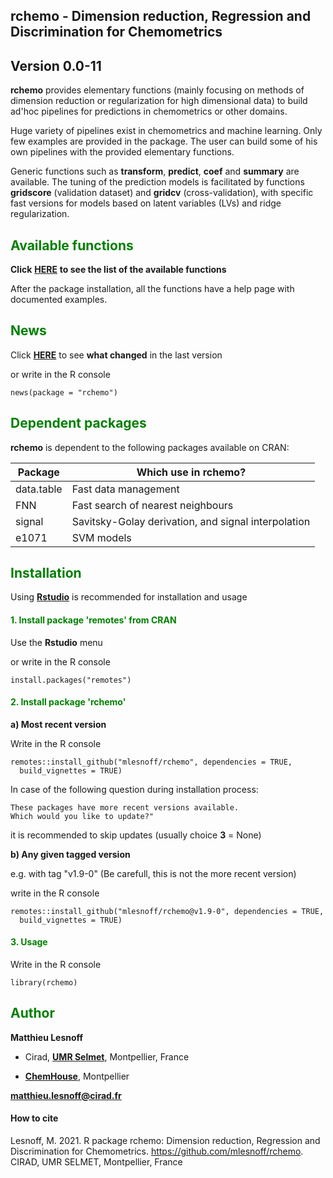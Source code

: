 ## rchemo - Dimension reduction, Regression and Discrimination for Chemometrics  
## <span style="color:grey70"> **Version 0.0-11** </span> 

**rchemo** provides elementary functions (mainly focusing on methods of dimension reduction or regularization for high dimensional data) to build ad'hoc pipelines for predictions in chemometrics or other domains. 

Huge variety of pipelines exist in chemometrics and machine learning. Only few examples are provided in the package. The user can build some of his own pipelines with the provided elementary functions. 

Generic functions such as **transform**, **predict**, **coef** and **summary** are available. The tuning of the prediction models is facilitated by functions **gridscore** (validation dataset) and **gridcv** (cross-validation), with specific fast versions for models based on latent variables (LVs) and ridge regularization.

## <span style="color:green"> **Available functions** </span> 

**Click** [**HERE**](https://github.com/mlesnoff/rchemo/blob/master/doc/rchemo_functions_github.md) **to see the list of the available functions** 

After the package installation, all the functions have a help page with documented examples. 

## <span style="color:green"> **News** </span> 

Click [**HERE**](https://github.com/mlesnoff/rchemo/blob/master/inst/NEWS.md) to see **what changed** in the last version 

or write in the R console
```{r}
news(package = "rchemo")
```

## <span style="color:green"> **Dependent packages** </span> 

**rchemo** is dependent to the following packages available on CRAN:

| Package | Which use in rchemo? |
|---|---|
| data.table | Fast data management |
| FNN | Fast search of nearest neighbours |
| signal | Savitsky-Golay derivation, and signal interpolation |
| e1071 | SVM models |

## <span style="color:green"> **Installation** </span> 

Using [**Rstudio**](https://www.rstudio.com/products/rstudio/download/) is recommended for installation and usage

#### <span style="color:green"> 1.  Install package **'remotes'** from CRAN </span>

Use the **Rstudio** menu 

or write in the R console
```{r}
install.packages("remotes")
```

#### <span style="color:green"> 2. Install package **'rchemo'** </span> 

**a) Most recent version**

Write in the R console
```{r}
remotes::install_github("mlesnoff/rchemo", dependencies = TRUE, 
  build_vignettes = TRUE)
```
In case of the following question during installation process:
```{r}
These packages have more recent versions available.
Which would you like to update?"
```
it is recommended to skip updates (usually choice **3** = None)

**b) Any given tagged version**

e.g. with tag "v1.9-0"   (Be carefull, this is not the more recent version)

write in the R console
```{r}
remotes::install_github("mlesnoff/rchemo@v1.9-0", dependencies = TRUE, 
  build_vignettes = TRUE)
```

#### <span style="color:green"> 3. Usage </span>

Write in the R console
```{r}
library(rchemo)
```

## <span style="color:green"> **Author** </span> 

**Matthieu Lesnoff**

- Cirad, [**UMR Selmet**](https://umr-selmet.cirad.fr/en), Montpellier, France

- [**ChemHouse**](https://www.chemproject.org/ChemHouse), Montpellier

**matthieu.lesnoff@cirad.fr**

#### How to cite

Lesnoff, M. 2021. R package rchemo: Dimension reduction, Regression and Discrimination for Chemometrics. https://github.com/mlesnoff/rchemo. CIRAD, UMR SELMET, Montpellier, France




